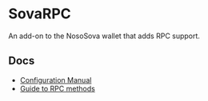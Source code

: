 # SovaRPC

An add-on to the NosoSova wallet that adds RPC support.

## Docs

- [Configuration Manual](doc/rpc_methods.md)
- [Guide to RPC methods](doc/rpc_methods.md)
